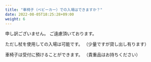 ```yaml
---
title: "車椅子（ベビーカー）での入場はできますか？"
date: 2022-08-05T18:25:28+09:00
weight: 6
---
```


申し訳ございません。
ご遠慮頂いております。

ただし杖を使用しての入場は可能です。
（少量ですが貸し出し有ります）

車椅子は受付に預けることができます。
（貴重品はお持ちください）

